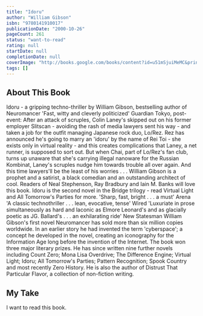 ```yaml
---
title: "Idoru"
author: "William Gibson"
isbn: "9780141910017"
publicationDate: "2000-10-26"
pageCount: 261
status: "want-to-read"
rating: null
startDate: null
completionDate: null
coverImage: "http://books.google.com/books/content?id=u51mSjuiMeMC&printsec=frontcover&img=1&zoom=1&edge=curl&source=gbs_api"
tags: []
---
```


## About This Book

Idoru - a gripping techno-thriller by William Gibson, bestselling author of Neuromancer 'Fast, witty and cleverly politicized' Guardian Tokyo, post-event: After an attack of scruples, Colin Laney's skipped out on his former employer Slitscan - avoiding the rash of media lawyers sent his way - and taken a job for the outfit managing Japanese rock duo, Lo/Rez. Rez has announced he's going to marry an 'idoru' by the name of Rei Toi - she exists only in virtual reality - and this creates complications that Laney, a net runner, is supposed to sort out. But when Chai, part of Lo/Rez's fan club, turns up unaware that she's carrying illegal nanoware for the Russian Kombinat, Laney's scruples nudge him towards trouble all over again. And this time lawyers'll be the least of his worries . . . William Gibson is a prophet and a satirist, a black comedian and an outstanding architect of cool. Readers of Neal Stephenson, Ray Bradbury and Iain M. Banks will love this book. Idoru is the second novel in the Bridge trilogy - read Virtual Light and All Tomorrow's Parties for more. 'Sharp, fast, bright . . . a must' Arena 'A classic technothriller . . . lean, evocative, tense' Wired 'Luxuriate in prose simultaneously as hard and laconic as Elmore Leonard's and as glacially poetic as JG. Ballard's . . . an exhilarating ride' New Statesman William Gibson's first novel Neuromancer has sold more than six million copies worldwide. In an earlier story he had invented the term 'cyberspace'; a concept he developed in the novel, creating an iconography for the Information Age long before the invention of the Internet. The book won three major literary prizes. He has since written nine further novels including Count Zero; Mona Lisa Overdrive; The Difference Engine; Virtual Light; Idoru; All Tomorrow's Parties; Pattern Recognition; Spook Country and most recently Zero History. He is also the author of Distrust That Particular Flavor, a collection of non-fiction writing.

## My Take

I want to read this book.

